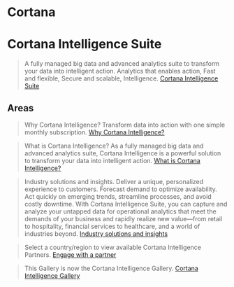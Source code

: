# Cortana



# Cortana Intelligence Suite

> A fully managed big data and advanced analytics suite to transform your data into intelligent action. Analytics that enables action, Fast and flexible, Secure and scalable, Intelligence. [Cortana Intelligence Suite](https://www.microsoft.com/en-us/server-cloud/cortana-intelligence-suite/)

## Areas

> Why Cortana Intelligence? Transform data into action with one simple monthly subscription. [Why Cortana Intelligence?](https://www.microsoft.com/en-us/server-cloud/cortana-intelligence-suite/why-cortana-intelligence.aspx)

> What is Cortana Intelligence? As a fully managed big data and advanced analytics suite, Cortana Intelligence is a powerful solution to transform your data into intelligent action. [What is Cortana Intelligence?](https://www.microsoft.com/en-us/server-cloud/cortana-intelligence-suite/what-is-cortana-intelligence.aspx)

> Industry solutions and insights. Deliver a unique, personalized experience to customers. Forecast demand to optimize availability. Act quickly on emerging trends, streamline processes, and avoid costly downtime. With Cortana Intelligence Suite, you can capture and analyze your untapped data for operational analytics that meet the demands of your business and rapidly realize new value—from retail to hospitality, financial services to healthcare, and a world of industries beyond. [Industry solutions and insights](https://www.microsoft.com/en-us/server-cloud/cortana-intelligence-suite/industry-solutions.aspx)

> Select a country/region to view available Cortana Intelligence Partners. [Engage with a partner](http://cortanaintelligencepartners.azurewebsites.net/)

> This Gallery is now the Cortana Intelligence Gallery. [Cortana Intelligence Gallery](http://gallery.cortanaintelligence.com/?r=legacy)
